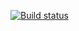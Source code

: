 [![Build status](https://ci.appveyor.com/api/projects/status/o0gshhahomg3lprh/branch/master?svg=true)](https://ci.appveyor.com/project/DementevSlava/aqa-2-1-1-cardorder/branch/master)